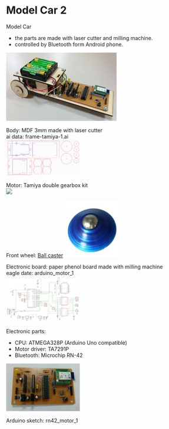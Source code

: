 Model Car 2
===============

Model Car <br>
* the parts are made with laser cutter and milling machine.
* controlled by Bluetooth form Android phone.

<img src="https://raw.githubusercontent.com/ohwada/Fab_ModelCar/master/docs/car2/car2.png" width="300" />

Body: MDF 3mm made with laser cutter<br>
ai data: frame-tamiya-1.ai <br>
<img src="https://raw.githubusercontent.com/ohwada/Fab_ModelCar/master/docs/car2/frame-tamiya-1.png" width="200" />

Motor: Tamiya double gearbox kit <br>
<img src="https://raw.githubusercontent.com/ohwada/Fab_ModelCar/master/docs/car2/tamiya_gearbox.png" width="150" />

Front wheel: [Ball caster](http://www.amazon.co.jp/dp/B00GQNC7JC/)
<img src="https://raw.githubusercontent.com/ohwada/Fab_ModelCar/master/docs/car1/ball_caster.png" width="150" />

Electronic board: paper phenol board made with milling machine <br>
eagle date: arduino_motor_1 <br>
<img src="https://raw.githubusercontent.com/ohwada/Fab_ModelCar/master/docs/car2/arduino_motor_1_sch.png" width="200" />

Electronic parts: 
* CPU: ATMEGA328P (Arduino Uno compatible)
* Motor driver: TA7291P
* Bluetooth: Microchip RN-42

<img src="https://raw.githubusercontent.com/ohwada/Fab_ModelCar/master/docs/car2/arduino_motor_1_front.png" width="200" />

Arduino sketch: rn42_motor_1 <br>
